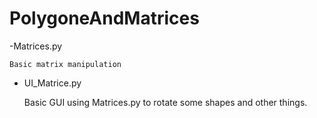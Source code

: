# PolygoneAndMatrices




-Matrices.py

	Basic matrix manipulation

- UI_Matrice.py
	
	Basic GUI using Matrices.py to rotate some shapes and other things.

